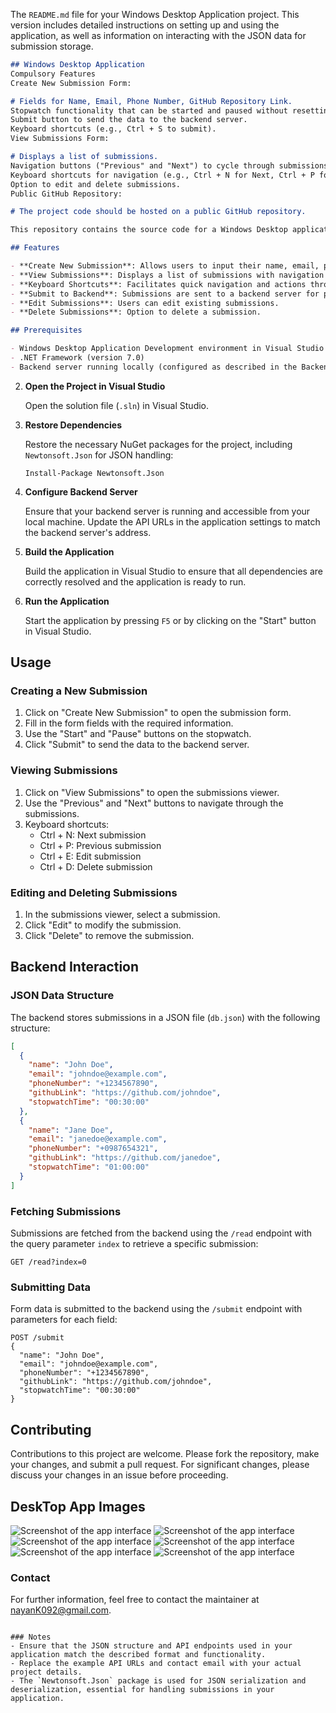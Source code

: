 The `README.md` file for your Windows Desktop Application project. This version includes detailed instructions on setting up and using the application, as well as information on interacting with the JSON data for submission storage.

```markdown
## Windows Desktop Application
Compulsory Features
Create New Submission Form:

# Fields for Name, Email, Phone Number, GitHub Repository Link.
Stopwatch functionality that can be started and paused without resetting.
Submit button to send the data to the backend server.
Keyboard shortcuts (e.g., Ctrl + S to submit).
View Submissions Form:

# Displays a list of submissions.
Navigation buttons ("Previous" and "Next") to cycle through submissions.
Keyboard shortcuts for navigation (e.g., Ctrl + N for Next, Ctrl + P for Previous).
Option to edit and delete submissions.
Public GitHub Repository:

# The project code should be hosted on a public GitHub repository.

This repository contains the source code for a Windows Desktop application developed in Visual Basic using Visual Studio. The application provides functionalities to create new form submissions, view existing submissions, and navigate through them using keyboard shortcuts.

## Features

- **Create New Submission**: Allows users to input their name, email, phone number, and GitHub repository link. It includes a stopwatch that can be started and paused.
- **View Submissions**: Displays a list of submissions with navigation buttons to view previous or next submissions.
- **Keyboard Shortcuts**: Facilitates quick navigation and actions through keyboard shortcuts.
- **Submit to Backend**: Submissions are sent to a backend server for processing and storage.
- **Edit Submissions**: Users can edit existing submissions.
- **Delete Submissions**: Option to delete a submission.

## Prerequisites

- Windows Desktop Application Development environment in Visual Studio
- .NET Framework (version 7.0)
- Backend server running locally (configured as described in the Backend Server Description section)


   ```

2. **Open the Project in Visual Studio**

   Open the solution file (`.sln`) in Visual Studio.

3. **Restore Dependencies**

   Restore the necessary NuGet packages for the project, including `Newtonsoft.Json` for JSON handling:

   ```plaintext
   Install-Package Newtonsoft.Json
   ```

4. **Configure Backend Server**

   Ensure that your backend server is running and accessible from your local machine. Update the API URLs in the application settings to match the backend server's address.

5. **Build the Application**

   Build the application in Visual Studio to ensure that all dependencies are correctly resolved and the application is ready to run.

6. **Run the Application**

   Start the application by pressing `F5` or by clicking on the "Start" button in Visual Studio.

## Usage

### Creating a New Submission

1. Click on "Create New Submission" to open the submission form.
2. Fill in the form fields with the required information.
3. Use the "Start" and "Pause" buttons on the stopwatch.
4. Click "Submit" to send the data to the backend server.

### Viewing Submissions

1. Click on "View Submissions" to open the submissions viewer.
2. Use the "Previous" and "Next" buttons to navigate through the submissions.
3. Keyboard shortcuts:
   - Ctrl + N: Next submission
   - Ctrl + P: Previous submission
   - Ctrl + E: Edit submission
   - Ctrl + D: Delete submission

### Editing and Deleting Submissions

1. In the submissions viewer, select a submission.
2. Click "Edit" to modify the submission.
3. Click "Delete" to remove the submission.

## Backend Interaction

### JSON Data Structure

The backend stores submissions in a JSON file (`db.json`) with the following structure:

```json
[
  {
    "name": "John Doe",
    "email": "johndoe@example.com",
    "phoneNumber": "+1234567890",
    "githubLink": "https://github.com/johndoe",
    "stopwatchTime": "00:30:00"
  },
  {
    "name": "Jane Doe",
    "email": "janedoe@example.com",
    "phoneNumber": "+0987654321",
    "githubLink": "https://github.com/janedoe",
    "stopwatchTime": "01:00:00"
  }
]
```

### Fetching Submissions

Submissions are fetched from the backend using the `/read` endpoint with the query parameter `index` to retrieve a specific submission:

```
GET /read?index=0
```

### Submitting Data

Form data is submitted to the backend using the `/submit` endpoint with parameters for each field:

```
POST /submit
{
  "name": "John Doe",
  "email": "johndoe@example.com",
  "phoneNumber": "+1234567890",
  "githubLink": "https://github.com/johndoe",
  "stopwatchTime": "00:30:00"
}
```

## Contributing

Contributions to this project are welcome. Please fork the repository, make your changes, and submit a pull request. For significant changes, please discuss your changes in an issue before proceeding.

## DeskTop App Images 

![Screenshot of the app interface](https://github.com/Nayankumar4986/Desktop-App/blob/main/img/1.png)
![Screenshot of the app interface](https://github.com/Nayankumar4986/Desktop-App/blob/main/img/2.png)
![Screenshot of the app interface](https://github.com/Nayankumar4986/Desktop-App/blob/main/img/3.png)
![Screenshot of the app interface](https://github.com/Nayankumar4986/Desktop-App/blob/main/img/4.png)
![Screenshot of the app interface](https://github.com/Nayankumar4986/Desktop-App/blob/main/img/5.png)
![Screenshot of the app interface](https://github.com/Nayankumar4986/Desktop-App/blob/main/img/6.png)




### Contact

For further information, feel free to contact the maintainer at nayanK092@gmail.com.

```

### Notes
- Ensure that the JSON structure and API endpoints used in your application match the described format and functionality.
- Replace the example API URLs and contact email with your actual project details.
- The `Newtonsoft.Json` package is used for JSON serialization and deserialization, essential for handling submissions in your application.
